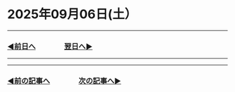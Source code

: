 # 2025年09月06日(土）

---

### [◀️前日へ](https://github.com/yuasys/chatty-journal/blob/main/2025/09/2025-09-05.md)&emsp;&emsp;&emsp;&emsp;[翌日へ▶️](https://github.com/yuasys/chatty-journal/blob/main/2025/09/2025-09-07.md)

---

---

### [◀️前の記事へ](https://github.com/yuasys/chatty-journal/blob/main/2025/09/2025-09-01.md)&emsp;&emsp;&emsp;&emsp;[次の記事へ▶️](https://github.com/yuasys/chatty-journal/blob/main/2025/09/2025-09-17.md)
